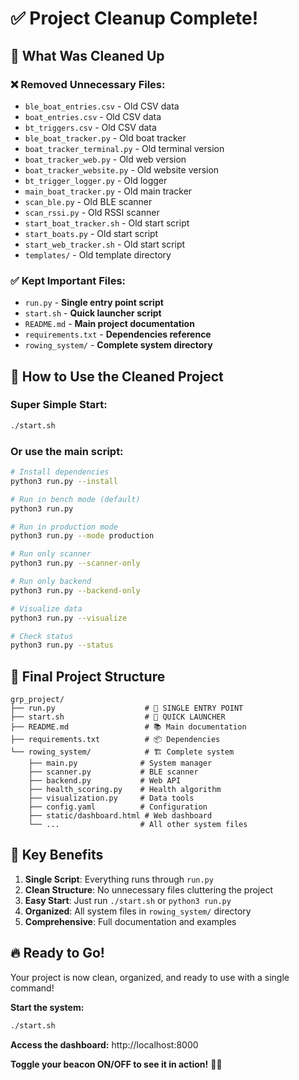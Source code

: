# ✅ Project Cleanup Complete!

## 🧹 What Was Cleaned Up

### ❌ Removed Unnecessary Files:
- `ble_boat_entries.csv` - Old CSV data
- `boat_entries.csv` - Old CSV data  
- `bt_triggers.csv` - Old CSV data
- `ble_boat_tracker.py` - Old boat tracker
- `boat_tracker_terminal.py` - Old terminal version
- `boat_tracker_web.py` - Old web version
- `boat_tracker_website.py` - Old website version
- `bt_trigger_logger.py` - Old logger
- `main_boat_tracker.py` - Old main tracker
- `scan_ble.py` - Old BLE scanner
- `scan_rssi.py` - Old RSSI scanner
- `start_boat_tracker.sh` - Old start script
- `start_boats.py` - Old start script
- `start_web_tracker.sh` - Old start script
- `templates/` - Old template directory

### ✅ Kept Important Files:
- `run.py` - **Single entry point script**
- `start.sh` - **Quick launcher script**
- `README.md` - **Main project documentation**
- `requirements.txt` - **Dependencies reference**
- `rowing_system/` - **Complete system directory**

## 🚀 How to Use the Cleaned Project

### **Super Simple Start:**
```bash
./start.sh
```

### **Or use the main script:**
```bash
# Install dependencies
python3 run.py --install

# Run in bench mode (default)
python3 run.py

# Run in production mode
python3 run.py --mode production

# Run only scanner
python3 run.py --scanner-only

# Run only backend
python3 run.py --backend-only

# Visualize data
python3 run.py --visualize

# Check status
python3 run.py --status
```

## 📁 Final Project Structure

```
grp_project/
├── run.py                    # 🚀 SINGLE ENTRY POINT
├── start.sh                  # 🚀 QUICK LAUNCHER
├── README.md                 # 📚 Main documentation
├── requirements.txt          # 📦 Dependencies
└── rowing_system/            # 🏗️ Complete system
    ├── main.py              # System manager
    ├── scanner.py           # BLE scanner
    ├── backend.py           # Web API
    ├── health_scoring.py    # Health algorithm
    ├── visualization.py     # Data tools
    ├── config.yaml          # Configuration
    ├── static/dashboard.html # Web dashboard
    └── ...                  # All other system files
```

## 🎯 Key Benefits

1. **Single Script**: Everything runs through `run.py`
2. **Clean Structure**: No unnecessary files cluttering the project
3. **Easy Start**: Just run `./start.sh` or `python3 run.py`
4. **Organized**: All system files in `rowing_system/` directory
5. **Comprehensive**: Full documentation and examples

## 🔥 Ready to Go!

Your project is now clean, organized, and ready to use with a single command!

**Start the system:**
```bash
./start.sh
```

**Access the dashboard:**
http://localhost:8000

**Toggle your beacon ON/OFF to see it in action!** 🚣‍♂️

